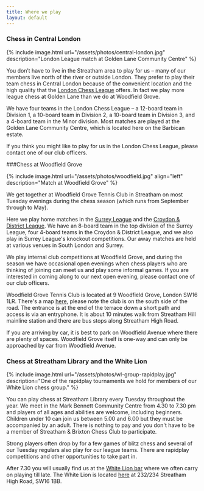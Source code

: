 ```yaml
---
title: Where we play
layout: default
---
```


<a name="central-london"></a>

### Chess in Central London

{% include image.html url="/assets/photos/central-london.jpg" description="London League match at Golden Lane Community Centre" %}

You don’t have to live in the Streatham area to play for us – many of our members live north of the river or outside 
London. They prefer to play their team chess in Central London because of the convenient location and the high quality 
that the [London Chess League](http://www.londonchess.org.uk/main.php) offers. In fact we play more league chess at 
Golden Lane than we do at Woodfield Grove.

We have four teams in the London Chess League – a 12-board team in Division 1, a 10-board team in Division 2, 
a 10-board team in Division 3, and a 4-board team in the Minor division. Most matches are played at the Golden 
Lane Community Centre, which is located here on the Barbican estate.

If you think you might like to play for us in the London Chess League, please contact one of our club officers.

<a name="woodfield-grove"></a>

###Chess at Woodfield Grove

{% include image.html url="/assets/photos/woodfield.jpg" align="left" description="Match at Woodfield Grove" %}

We get together at Woodfield Grove Tennis Club in Streatham on most Tuesday evenings during the chess season 
(which runs from September through to May). 

Here we play home matches in the [Surrey League](http://www.scca.co.uk/) and the 
[Croydon & District League](http://www.croydonchessleague.org.uk/). We have an 8-board team in 
the top division of the Surrey League, four 4-board teams in the Croydon & District League, and we also play in 
Surrey League's knockout competitions. Our away matches are held at various venues in South London and Surrey.

We play internal club competitions at Woodfield Grove, and during the season we have occasional open evenings 
when chess players who are thinking of joining can meet us and play some informal games. If you are interested 
in coming along to our next open evening, please contact one of our club officers.

Woodfield Grove Tennis Club is located at 9 Woodfield Grove, London SW16 1LR. There's a map 
[here](https://goo.gl/maps/IH4ra), please note the club is on the south side of the road. 
The entrance is at the end of the terrace down a short path and access is via an entryphone. 
It is about 10 minutes walk from Streatham Hill mainline station and there are 
bus stops along Streatham High Road.

If you are arriving by car, it is best to park on Woodfield Avenue where there are plenty of spaces. 
Woodfield Grove itself is one-way and can only be approached by car from Woodfield Avenue.

<a name="whitelion"></a>

### Chess at Streatham Library and the White Lion

{% include image.html url="/assets/photos/wl-group-rapidplay.jpg" description="One of the rapidplay tournaments we hold for members of our White Lion chess group." %}

You can play chess at Streatham Library every Tuesday throughout the year. We meet in the Mark Bennett Community Centre from 4.30 to 7.30 pm and players of all ages and abilities are welcome, including beginners. Children under 10 can join us between 5.00 and 6.00 but they must be accompanied by an adult. There is nothing to pay and you don't have to be a member of Streatham & Brixton Chess Club to participate.

Strong players often drop by for a few games of blitz chess and several of our Tuesday regulars also play for our league teams. There are rapidplay competitions and other opportunities to take part in.

After 7.30 you will usually find us at the [White Lion bar](http://whitelion.org.uk/) where we often carry on playing till late. The White Lion is located [here](https://goo.gl/maps/rlRcp) at 232/234 Streatham High Road, SW16 1BB. 



 

